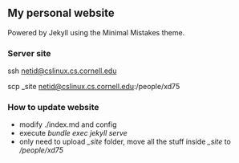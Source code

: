 <!-- # Minimal Mistakes

**[Minimal Mistakes](http://mmistakes.github.io/minimal-mistakes)** is a two column responsive Jekyll theme perfect for powering your GitHub hosted blog built. Compatible with Jekyll 3.0 and up.

## Minimal Mistakes is all about:

* Responsive templates. Looking good on mobile, tablet, and desktop.
* Gracefully degrading in older browsers. Compatible with Internet Explorer 8+ and all modern browsers.
* Minimal embellishments -- content first.
* Optional large feature images for posts and pages.
* Simple and clear permalink structure.
* [Custom 404 page](http://mmistakes.github.io/minimal-mistakes/404.html) to get you started.
* Support for Disqus Comment

![screenshot of Minimal Mistakes theme](http://mmistakes.github.io/minimal-mistakes/images/mm-theme-post-600.jpg)

See a [live version of Minimal Mistakes](http://mmistakes.github.io/minimal-mistakes/) hosted on GitHub.

## Getting Started

Minimal Mistakes takes advantage of Sass and data files to make customizing easier. These features require [Jekyll 2.x](https://github.com/mmistakes/minimal-mistakes/releases/tag/2.1.3) and will not work with older versions of Jekyll.

To learn how to install and use this theme check out the [Setup Guide](http://mmistakes.github.io/minimal-mistakes/theme-setup/) for more information. -->

## My personal website

Powered by Jekyll using the Minimal Mistakes theme.


### Server site

ssh netid@cslinux.cs.cornell.edu

scp _site netid@cslinux.cs.cornell.edu:/people/xd75


<!-- https://confluence.cornell.edu/display/coecis/New+CS+Research+and+Personal+Web+Server%2C+COECIS+ITSG+Help -->

### How to update website
- modify ./index.md and config
- execute *bundle exec jekyll serve*
- only need to upload *_site* folder, move all the stuff inside *_site* to */people/xd75*




 
